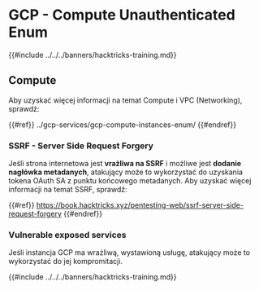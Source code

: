 # GCP - Compute Unauthenticated Enum

{{#include ../../../banners/hacktricks-training.md}}

## Compute

Aby uzyskać więcej informacji na temat Compute i VPC (Networking), sprawdź:

{{#ref}}
../gcp-services/gcp-compute-instances-enum/
{{#endref}}

### SSRF - Server Side Request Forgery

Jeśli strona internetowa jest **vrażliwa na SSRF** i możliwe jest **dodanie nagłówka metadanych**, atakujący może to wykorzystać do uzyskania tokena OAuth SA z punktu końcowego metadanych. Aby uzyskać więcej informacji na temat SSRF, sprawdź:

{{#ref}}
https://book.hacktricks.xyz/pentesting-web/ssrf-server-side-request-forgery
{{#endref}}

### Vulnerable exposed services

Jeśli instancja GCP ma wrażliwą, wystawioną usługę, atakujący może to wykorzystać do jej kompromitacji.

{{#include ../../../banners/hacktricks-training.md}}
